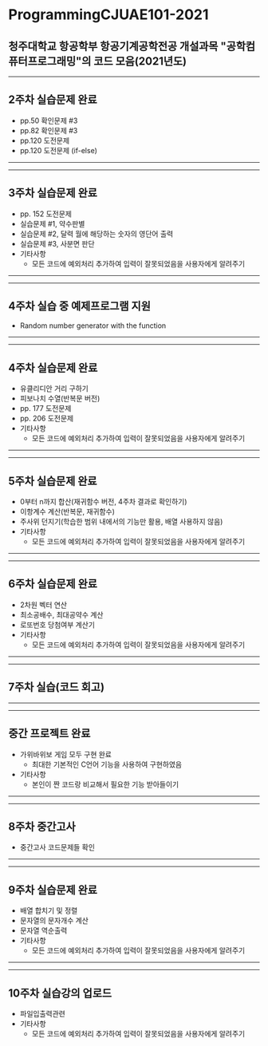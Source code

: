 # ProgrammingCJUAE101-2021
청주대학교 항공학부 항공기계공학전공 개설과목 "공학컴퓨터프로그래밍"의 코드 모음(2021년도)
------
------
## 2주차 실습문제 완료
- pp.50 확인문제 #3
- pp.82 확인문제 #3 
- pp.120 도전문제
- pp.120 도전문제 (if-else)
------
------
## 3주차 실습문제 완료
- pp. 152 도전문제
- 실습문제 #1, 약수판별
- 실습문제 #2, 달력 월에 해당하는 숫자의 영단어 출력
- 실습문제 #3, 사분면 판단
- 기타사항
	- 모든 코드에 예외처리 추가하여 입력이 잘못되었음을 사용자에게 알려주기
------
------
## 4주차 실습 중 예제프로그램 지원
- Random number generator with the function
------
------
## 4주차 실습문제 완료
- 유클리디안 거리 구하기
- 피보나치 수열(반복문 버전)
- pp. 177 도전문제
- pp. 206 도전문제
- 기타사항
	- 모든 코드에 예외처리 추가하여 입력이 잘못되었음을 사용자에게 알려주기
------
------
## 5주차 실습문제 완료
- 0부터 n까지 합산(재귀함수 버전, 4주차 결과로 확인하기)
- 이항계수 계산(반복문, 재귀함수)
- 주사위 던지기(학습한 범위 내에서의 기능만 활용, 배열 사용하지 않음)
- 기타사항
	- 모든 코드에 예외처리 추가하여 입력이 잘못되었음을 사용자에게 알려주기
------
------
## 6주차 실습문제 완료
- 2차원 벡터 연산
- 최소공배수, 최대공약수 계산
- 로또번호 당첨여부 계산기
- 기타사항
	- 모든 코드에 예외처리 추가하여 입력이 잘못되었음을 사용자에게 알려주기
------
------
## 7주차 실습(코드 회고)
------
------
## 중간 프로젝트 완료
- 가위바위보 게임 모두 구현 완료
	- 최대한 기본적인 C언어 기능을 사용하여 구현하였음
- 기타사항
	- 본인이 짠 코드랑 비교해서 필요한 기능 받아들이기
------
------
## 8주차 중간고사
- 중간고사 코드문제들 확인
------
------
## 9주차 실습문제 완료
- 배열 합치기 및 정렬
- 문자열의 문자개수 계산
- 문자열 역순출력
- 기타사항
	- 모든 코드에 예외처리 추가하여 입력이 잘못되었음을 사용자에게 알려주기
------
------
## 10주차 실습강의 업로드
- 파일입출력관련
- 기타사항
	- 모든 코드에 예외처리 추가하여 입력이 잘못되었음을 사용자에게 알려주기